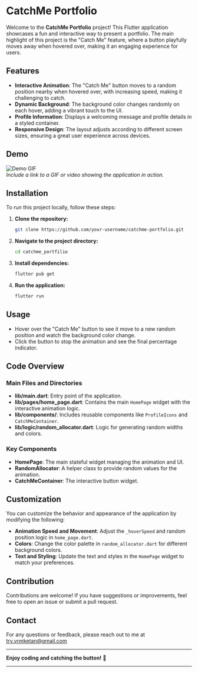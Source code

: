 # CatchMe Portfolio

Welcome to the **CatchMe Portfolio** project! This Flutter application showcases a fun and interactive way to present a portfolio. The main highlight of this project is the "Catch Me" feature, where a button playfully moves away when hovered over, making it an engaging experience for users.

## Features

- **Interactive Animation**: The "Catch Me" button moves to a random position nearby when hovered over, with increasing speed, making it challenging to catch.
- **Dynamic Background**: The background color changes randomly on each hover, adding a vibrant touch to the UI.
- **Profile Information**: Displays a welcoming message and profile details in a styled container.
- **Responsive Design**: The layout adjusts according to different screen sizes, ensuring a great user experience across devices.

## Demo

![Demo GIF](link-to-demo-gif)  
*Include a link to a GIF or video showing the application in action.*

## Installation

To run this project locally, follow these steps:

1. **Clone the repository:**
   ```bash
   git clone https://github.com/your-username/catchme-portfolio.git
   ```
2. **Navigate to the project directory:**
   ```bash
   cd catchme_portfilio
   ```
3. **Install dependencies:**
   ```bash
   flutter pub get
   ```
4. **Run the application:**
   ```bash
   flutter run
   ```

## Usage

- Hover over the "Catch Me" button to see it move to a new random position and watch the background color change.
- Click the button to stop the animation and see the final percentage indicator.

## Code Overview

### Main Files and Directories

- **lib/main.dart**: Entry point of the application.
- **lib/pages/home_page.dart**: Contains the main `HomePage` widget with the interactive animation logic.
- **lib/components/**: Includes reusable components like `ProfileIcons` and `CatchMeContainer`.
- **lib/logic/random_allocator.dart**: Logic for generating random widths and colors.

### Key Components

- **HomePage**: The main stateful widget managing the animation and UI.
- **RandomAllocator**: A helper class to provide random values for the animation.
- **CatchMeContainer**: The interactive button widget.

## Customization

You can customize the behavior and appearance of the application by modifying the following:

- **Animation Speed and Movement**: Adjust the `_hoverSpeed` and random position logic in `home_page.dart`.
- **Colors**: Change the color palette in `random_allocator.dart` for different background colors.
- **Text and Styling**: Update the text and styles in the `HomePage` widget to match your preferences.

## Contribution

Contributions are welcome! If you have suggestions or improvements, feel free to open an issue or submit a pull request.

## Contact

For any questions or feedback, please reach out to me at try.vrmketan@gmail.com

---

**Enjoy coding and catching the button!** 🎉

---
